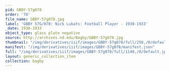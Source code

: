 ```yaml
---
pid: GBBY-57g078
order: '78'
file_name: GBBY-57g078.jpg
label: 'GBBY 57G/078: Nick Lukats: Football Player - 1930-1933'
_date: 1930-1933
object_type: glass plate negative
source: http://archives.nd.edu/Bagby/GBBY-57g078.jpg
thumbnail: "/img/derivatives/iiif/images/GBBY-57g078/full/250,/0/default.jpg"
manifest: "/img/derivatives/iiif/images/GBBY-57g078/manifest.json"
full: "/img/derivatives/iiif/images/GBBY-57g078/full/1140,/0/default.jpg"
layout: generic_collection_item
collection: bagby
---
```

